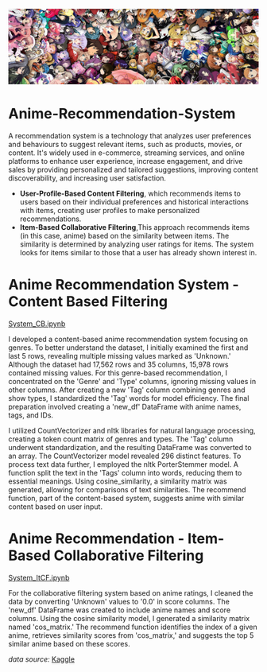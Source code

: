 ![Image Alt Text](Anime_2.jpg)
# Anime-Recommendation-System

A recommendation system is a technology that analyzes user preferences and behaviours to suggest relevant items, such as products, movies, or content. It's widely used in e-commerce, streaming services, and online platforms to enhance user experience, increase engagement, and drive sales by providing personalized and tailored suggestions, improving content discoverability, and increasing user satisfaction.


- **User-Profile-Based Content Filtering**, which recommends items to users based on their individual preferences and historical interactions with items, creating user profiles to make personalized recommendations.
- **Item-Based Collaborative Filtering**,This approach recommends items (in this case, anime) based on the similarity between items. The similarity is determined by analyzing user ratings for items. The system looks for items similar to those that a user has already shown interest in.


# **Anime Recommendation System - Content Based Filtering**
[System_CB.ipynb](https://github.com/KimKarydas/Anime-Recommendation-System/blob/main/System_CB.ipynb)

I developed a content-based anime recommendation system focusing on genres. To better understand the dataset, I initially examined the first and last 5 rows, revealing multiple missing values marked as 'Unknown.' Although the dataset had 17,562 rows and 35 columns, 15,978 rows contained missing values. For this genre-based recommendation, I concentrated on the 'Genre' and 'Type' columns, ignoring missing values in other columns. After creating a new 'Tag' column combining genres and show types, I standardized the 'Tag' words for model efficiency. The final preparation involved creating a 'new_df' DataFrame with anime names, tags, and IDs.

I utilized CountVectorizer and nltk libraries for natural language processing, creating a token count matrix of genres and types. The 'Tag' column underwent standardization, and the resulting DataFrame was converted to an array. The CountVectorizer model revealed 296 distinct features. To process text data further, I employed the nltk PorterStemmer model. A function split the text in the 'Tags' column into words, reducing them to essential meanings. Using cosine_similarity, a similarity matrix was generated, allowing for comparisons of text similarities. The recommend function, part of the content-based system, suggests anime with similar content based on user input.


# **Anime Recommendation - Item-Based Collaborative Filtering**
[System_ItCF.ipynb](https://github.com/KimKarydas/Anime-Recommendation-System/blob/main/System_ItCF.ipynb)

For the collaborative filtering system based on anime ratings, I cleaned the data by converting 'Unknown' values to '0.0' in score columns. The 'new_df' DataFrame was created to include anime names and score columns. Using the cosine similarity model, I generated a similarity matrix named 'cos_matrix.' The recommend function identifies the index of a given anime, retrieves similarity scores from 'cos_matrix,' and suggests the top 5 similar anime based on these scores. 



*data source:* [Kaggle](https://www.kaggle.com/datasets/hernan4444/anime-recommendation-database-2020)
